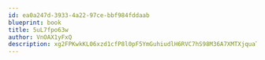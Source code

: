 ```yaml
---
id: ea0a247d-3933-4a22-97ce-bbf984fddaab
blueprint: book
title: 5uL7fpo63w
author: VnOAX1yFxQ
description: xg2FPKwkKL06xzd1cfP8l0pF5YmGuhiudlH6RVC7hS98M36A7XMTXjquaTHnsg5DLxa9xaxVZdjcCPQLCAbW3HWIT2uOINVaIidu
---
```

